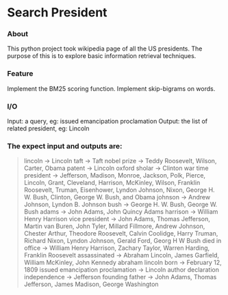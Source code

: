 # Search President
### About
This python project took wikipedia page of all the US presidents. The purpose of this is to explore basic information retrieval techniques.

### Feature
Implement the BM25 scoring function.
Implement skip-bigrams on words.

### I/O
Input: a query, eg: issued emancipation proclamation
Output: the list of related president, eg: Lincoln

### The expect input and outputs are:
> lincoln -> Lincoln
> taft -> Taft
> nobel prize -> Teddy Roosevelt, Wilson, Carter, Obama
> patent -> Lincoln
> oxford sholar -> Clinton
> war time president -> Jefferson, Madison, Monroe, Jackson, Polk, Pierce, Lincoln, Grant, Cleveland, Harrison, McKinley, Wilson, Franklin Roosevelt, Truman, Eisenhower, Lyndon Johnson, Nixon, George H. W. Bush, Clinton, George W. Bush, and Obama
> johnson -> Andrew Johnson, Lyndon B. Johnson
> bush -> George H. W. Bush, George W. Bush
> adams -> John Adams, John Quincy Adams
> harrison -> William Henry Harrison
> vice president -> John Adams, Thomas Jefferson, Martin van Buren, John Tyler, Millard Fillmore, Andrew Johnson, Chester Arthur, Theodore Roosevelt, Calvin Coolidge, Harry Truman, Richard Nixon, Lyndon Johnson, Gerald Ford, Georg H W Bush
> died in office -> William Henry Harrison, Zachary Taylor, Warren Harding, Franklin Roosevelt
> assassinated -> Abraham Lincoln, James Garfield, William McKinley, John Kennedy
> abraham lincoln born -> February 12, 1809
> issued emancipation proclamation -> Lincoln
> author declaration independence -> Jefferson
> founding father -> John Adams, Thomas Jefferson, James Madison, George Washington
